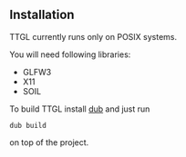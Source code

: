 ## Installation

TTGL currently runs only on POSIX systems.

You will need following libraries:

 - GLFW3
 - X11
 - SOIL
 
To build TTGL install [dub](http://code.dlang.org/download) and just run

    dub build

on top of the project.
